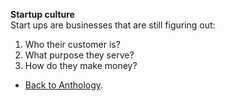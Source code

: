 **Startup culture**  
Start ups are businesses that are still figuring out:  
1. Who their customer is?  
2. What purpose they serve?  
3. How do they make money?  

- <a href="https://kushalsamant.github.io/anthology.html">Back to Anthology</a>.  